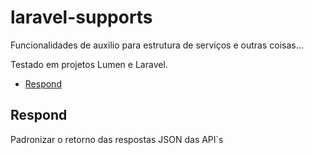# laravel-supports
Funcionalidades de auxilio para estrutura de serviços e outras coisas...

Testado em projetos Lumen e Laravel.

- [Respond](#respond)

## Respond
Padronizar o retorno das respostas JSON das API`s

